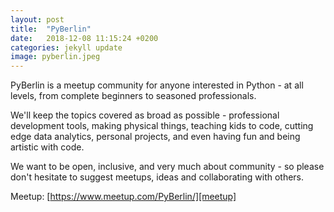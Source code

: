 ```yaml
---
layout: post
title:  "PyBerlin"
date:   2018-12-08 11:15:24 +0200
categories: jekyll update
image: pyberlin.jpeg
---
```


PyBerlin is a meetup community for anyone interested in Python - at all levels, from complete beginners to seasoned professionals.

We'll keep the topics covered as broad as possible - professional development tools, making physical things, teaching kids to code, cutting edge data analytics, personal projects, and even having fun and being artistic with code.

We want to be open, inclusive, and very much about community - so please don't hesitate to suggest meetups, ideas and collaborating with others.

Meetup: [https://www.meetup.com/PyBerlin/][meetup]

[meetup]:   https://www.meetup.com/PyBerlin/

